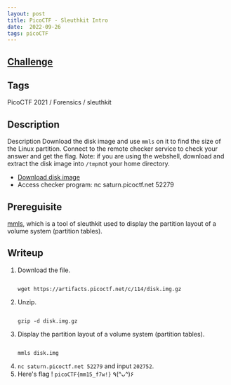 ```yaml
---
layout: post
title: PicoCTF - Sleuthkit Intro
date:  2022-09-26
tags: picoCTF
---
```


## [Challenge](https://play.picoctf.org/practice/challenge/301?category=4&originalEvent=70&page=1)

## Tags
PicoCTF 2021 / Forensics / sleuthkit

## Description
Description
Download the disk image and use `mmls` on it to find the size of the Linux partition. Connect to the remote checker service to check your answer and get the flag.
Note: if you are using the webshell, download and extract the disk image into `/tmp`not your home directory.
- [Download disk image](https://artifacts.picoctf.net/c/114/disk.img.gz)
- Access checker program: nc saturn.picoctf.net 52279

## Prereguisite
[mmls](https://www.kali.org/tools/binwalk/#:~:text=Binwalk%20is%20a%20tool%20for,for%20the%20Unix%20file%20utility.), which is a tool of sleuthkit used to display the partition layout of a volume system (partition tables).

## Writeup
1. Download the file.
    ``` shell
    
    wget https://artifacts.picoctf.net/c/114/disk.img.gz
    
    ``` 
2. Unzip.
    ```
    
    gzip -d disk.img.gz
    
    ```
3. Display the partition layout of a volume system (partition tables).
    ``` shell 
    
    mmls disk.img
    
    ```
4. `nc saturn.picoctf.net 52279` and input `202752`.
5. Here's flag ! `picoCTF{mm15_f7w!}` ٩(^ᴗ^)۶